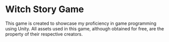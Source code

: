 # Witch Story Game 
This game is created to showcase my proficiency in game programming using Unity. All assets used in this game, although obtained for free, are the property of their respective creators.
